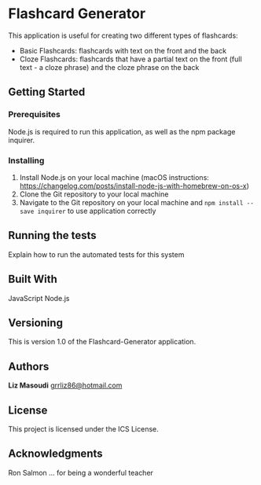 # Flashcard Generator

This application is useful for creating two different types of flashcards: 
- Basic Flashcards: flashcards with text on the front and the back 
- Cloze Flashcards: flashcards that have a partial text on the front (full text - a cloze phrase) and the cloze phrase on the back 

## Getting Started

### Prerequisites

Node.js is required to run this application, as well as the npm package inquirer. 

### Installing

1. Install Node.js on your local machine (macOS instructions: https://changelog.com/posts/install-node-js-with-homebrew-on-os-x)
2. Clone the Git repository to your local machine
3. Navigate to the Git repository on your local machine and ```npm install --save inquirer``` to use application correctly

## Running the tests

Explain how to run the automated tests for this system

## Built With

JavaScript
Node.js

## Versioning

This is version 1.0 of the Flashcard-Generator application. 

## Authors

**Liz Masoudi**
grrliz86@hotmail.com

## License

This project is licensed under the ICS License. 

## Acknowledgments

Ron Salmon ... for being a wonderful teacher
